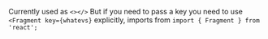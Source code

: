 Currently used as `<></>` But if you need to pass a key you need to use `<Fragment key={whatevs}` explicitly, imports from `import { Fragment } from 'react';`